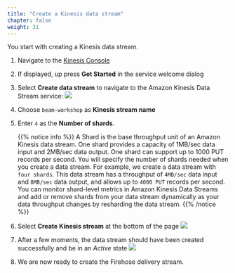 ```yaml
---
title: "Create a Kinesis data stream"
chapter: false
weight: 31
---
```


You start with creating a Kinesis data stream.

1. Navigate to the [Kinesis Console](https://console.aws.amazon.com/kinesis)

1. If displayed, up press **Get Started** in the service welcome dialog

1. Select **Create data stream** to navigate to the Amazon Kinesis Data Stream service:
   ![](/images/beam-on-kda/kinesis-welcome-create-stream.png)

1. Choose `beam-workshop` as **Kinesis stream name**

1. Enter `4` as the **Number of shards**.

   {{% notice info %}}
   A Shard is the base throughput unit of an Amazon Kinesis data stream. One shard provides a capacity of 1MB/sec data input and 2MB/sec data output. One shard can support up to 1000 PUT records per second. You will specify the number of shards needed when you create a data stream. For example, we create a data stream with `four shards`. This data stream has a throughput of `4MB/sec` data input and `8MB/sec` data output, and allows up to `4000 PUT` records per second. You can monitor shard-level metrics in Amazon Kinesis Data Streams and add or remove shards from your data stream dynamically as your data throughput changes by resharding the data stream.
   {{% /notice %}}

1. Select **Create Kinesis stream** at the bottom of the page
   ![](/images/beam-on-kda/kds-create-stream.png)

1. After a few moments, the data stream should have been created successfully and be in an _Active_ state
   ![](/images/beam-on-kda/kds-create-stream-active.png)

1. We are now ready to create the Firehose delivery stream.
